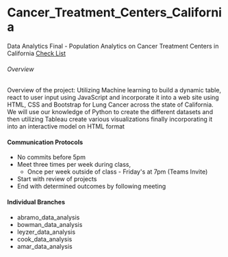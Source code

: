 # Cancer_Treatment_Centers_California
Data Analytics Final - Population Analytics on Cancer Treatment Centers in California
[Check List](https://docs.google.com/spreadsheets/d/1v1SoQnN5IQMc73mvup8fepkPMwDa6uQx_xUf28m6x9E/edit?usp=sharing)
###### Overview
Overview of the project: Utilizing Machine learning to build a dynamic table, react to user input using JavaScript and incorporate it into a web site using HTML, CSS and Bootstrap for Lung Cancer across the state of California. We will use our knowledge of Python to create the different datasets and then utilizing Tableau create various visualizations finally incorporating it into an interactive model on HTML format

#### Communication Protocols
- No commits before 5pm
- Meet three times per week during class, 
    - Once per week outside of class - Friday's at 7pm (Teams Invite)
- Start with review of projects
- End with determined outcomes by following meeting


#### Individual Branches
- abramo_data_analysis
- bowman_data_analysis
- leyzer_data_analysis
- cook_data_analysis
- amar_data_analysis
